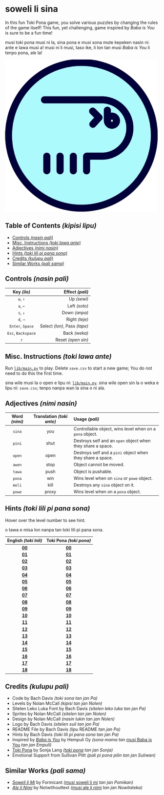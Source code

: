 # soweli li sina
In this fun Toki Pona game, you solve various puzzles by changing the rules of the game itself! This fun, yet challenging, game inspired by *Baba is You* is sure to be a fun time!

musi toki pona musi ni la, sina pona e musi sona mute kepeken nasin ni: ante e lawa musi a! musi ni li musi, taso ike, li lon tan musi *Baba is You* li tenpo pona, ale la!

![logo (sitelen suli)](./images/logo.png)

## Table of Contents *(kipisi lipu)*
* [Controls *(nasin pali)*](#controls-nasin-pali)
* [Misc. Instructions *(toki lawa ante)*](#misc-instructions-toki-lawa-ante)
* [Adjectives *(nimi nasin)*](#adjectives-nimi-nasin)
* [Hints *(toki lili pi pana sona)*](#hints-toki-lili-pi-pana-sona)
* [Credits *(kulupu pali)*](#credits-kulupu-pali)
* [Similar Works *(pali sama)*](#similar-works-pali-sama)

## Controls *(nasin pali)*
| **Key *(ilo)*** | **Effect *(pali)*** |
| :---: | ---: |
| `w`, `↑` | Up *(sewi)* |
| `a`, `←` | Left *(soto)* |
| `s`, `↓` | Down *(anpa)* |
| `d`, `→` | Right *(teje)* |
| `Enter`, `Space` | Select *(lon)*, Pass *(lape)* |
| `Esc`, `Backspace` | Back *(weka)* |
| `r` | Reset *(open sin)* |

## Misc. Instructions *(toki lawa ante)*
Run [`lib/main.py`](./lib/main.py) to play. Delete `save.csv` to start a new game; You do not need to do this the first time.

sina wile musi la o open e lipu ni: [`lib/main.py`](./lib/main.py). sina wile open sin la o weka e lipu ni: `save.csv`; tenpo nanpa wan la sina o ni ala.

## Adjectives *(nimi nasin)*
| **Word *(nimi)*** | **Translation *(toki ante)*** | **Usage *(pali)*** |
| :---: | :---: | :--- |
| `sina` | you | Controllable object, wins level when on a `pona` object. |
| `pini` | shut | Destroys self and an `open` object when they share a space. |
| `open` | open | Destroys self and a `pini` object when they share a space. |
| `awen` | stop | Object cannot be moved. |
| `tawa` | push | Object is pushable. |
| `pona` | win | Wins level when on `sina` or `powe` object. |
| `moli` | kill | Destroys any `sina` object on it. |
| `powe` | proxy | Wins level when on a `pona` object. |

## Hints *(toki lili pi pana sona)*
Hover over the level number to see hint.

o tawa e misa lon nanpa tan toki lili pi pana sona.

| **English *(toki Inli)*** | **Toki Pona *(toki pona)*** |
| :---: | :---: |
| <a href="#" title="Move you onto win.">**00**</a> | <a href="#" title="o tawa e sina tawa pona.">**00**</a> |
| <a href="#" title="Go around.">**01**</a> | <a href="#" title="o tawa sike.">**01**</a> |
| <a href="#" title="Reread the rules.">**02**</a> | <a href="#" title="o lukin sin e lawa.">**02**</a> |
| <a href="#" title="Push past.">**03**</a> | <a href="#" title="o utala tan tawa.">**03**</a> |
| <a href="#" title="You are win.">**04**</a> | <a href="#" title="sina pona">**04**</a> |
| <a href="#" title="Don't negate it.">**05**</a> | <a href="#" title="o ala ala">**05**</a> |
| <a href="#" title="Fire is deadly.">**06**</a> | <a href="#" title="seli li ken moli.">**06**</a> |
| <a href="#" title="Fire is not deadly.">**07**</a> | <a href="#" title="seli li ken ala moli.">**07**</a> |
| <a href="#" title="Wall isn't anything.">**08**</a> | <a href="#" title="monsi li ala.">**08**</a> |
| <a href="#" title="Nothing is air.">**09**</a> | <a href="#" title="ala li kon.">**09**</a> |
| <a href="#" title="A whole new you!">**10**</a> | <a href="#" title="sina sin a!">**10**</a> |
| <a href="#" title="The flag is gullible.">**11**</a> | <a href="#" title="len li kute mute.">**11**</a> |
| <a href="#" title="Press space or enter to pass.">**12**</a> | <a href="#" title="o kepeken e ilo kon anu ilo lon tan tawa ala.">**12**</a> |
| <a href="#" title="You aren't stop.">**13**</a> | <a href="#" title="sina awen ala.">**13**</a> |
| <a href="#" title="Unsync the yous.">**14**</a> | <a href="#" title="o ante e sina tu.">**14**</a> |
| <a href="https://knowyourmeme.com/memes/loss" title="IS THAT LOSS!?">**15**</a> | <a href="https://knowyourmeme.com/memes/loss" title="ni li sitelen pi kama jo ala anu seme a!?">**15**</a> |
| <a href="#" title="Is door stop?">**16**</a> | <a href="#" title="lupa li awen ala awen?">**16**</a> |
| <a href="#" title="Wall isn't air, is it?">**17**</a> | <a href="#" title="sinpin li kon ala, anu seme?">**17**</a> |
| <a href="#" title="Air should be win.">**18**</a> | <a href="#" title="kon o pona.">**18**</a> |

## Credits *(kulupu pali)*
* Code by Bach Davis *(toki sona tan jan Pa)*
* Levels by Nolan McCall *(kipisi tan jan Nolen)*
* Sitelen Leko Luka Font by Bach Davis *(sitelen leko luka tan jan Pa)*
* Sprites by Nolan McCall *(sitelen tan jan Nolen)*
* Design by Nolan McCall *(nasin lukin tan jan Nolen)*
* Logo by Bach Davis *(sitelen suli tan jan Pa)*
* README File by Bach Davis *(lipu* README *tan jan Pa)*
* Hints by Bach Davis *(toki lili pi pana sona tan jan Pa)*
* Inspired by [*Baba is You*](https://store.steampowered.com/app/736260/Baba_Is_You/) by Hempuli Oy *(sona mama tan* [*musi* Baba is You](https://store.steampowered.com/app/736260/Baba_Is_You/) *tan jan Empuli)*
* [Toki Pona](https://tokipona.org) by Sonja Lang *([toki pona](https://tokipona.org) tan jan Sonja)* 
* Emotional Support from Sullivan Plitt *(pali pi pona pilin tan jan Suliwan)*

## Similar Works *(pali sama)*
* [*Soweli li Mi*](https://formicant.github.io/soweli-li-mi/) by Formicant *(*[*musi* soweli li mi](https://formicant.github.io/soweli-li-mi/) *tan jan Pomikan)*
* [*Ale li Nimi*](https://editor.p5js.org/not-without-text/full/oE11X3Pnj) by Notwithouttext *(*[*musi* ale li nimi](https://editor.p5js.org/not-without-text/full/oE11X3Pnj) *tan jan Nowitateka)*